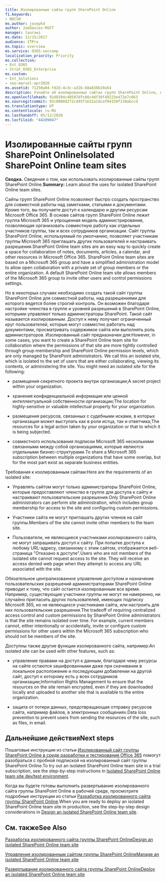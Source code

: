 ```yaml
---
title: Изолированные сайты групп SharePoint Online
f1.keywords:
- NOCSH
ms.author: josephd
author: JoeDavies-MSFT
manager: laurawi
ms.date: 12/15/2017
audience: ITPro
ms.topic: overview
ms.service: O365-seccomp
localization_priority: Priority
ms.collection:
- Ent_O365
- Strat_O365_Enterprise
ms.custom:
- Ent_Solutions
- seo-marvel-apr2020
ms.assetid: 71250a04-fd2d-4c3c-a32b-b8a838b19a54
description: Узнайте об изолированных сайтах групп SharePoint Online, в том числе об использовании, требованиях и функциях, которые они поддерживают.
ms.openlocfilehash: 91d8394c40597dfc66c4df39f49223e472e7c663
ms.sourcegitcommit: 93c0088d272cd45f1632a1dcaf04159f234abccd
ms.translationtype: HT
ms.contentlocale: ru-RU
ms.lasthandoff: 05/12/2020
ms.locfileid: "44209047"
---
```

# <a name="isolated-sharepoint-online-team-sites"></a><span data-ttu-id="a12fb-103">Изолированные сайты групп SharePoint Online</span><span class="sxs-lookup"><span data-stu-id="a12fb-103">Isolated SharePoint Online team sites</span></span>

 <span data-ttu-id="a12fb-104">**Сводка.** Сведения о том, как использовать изолированные сайты групп SharePoint Online.</span><span class="sxs-lookup"><span data-stu-id="a12fb-104">**Summary:** Learn about the uses for isolated SharePoint Online team sites.</span></span>
  
<span data-ttu-id="a12fb-p101">Сайты групп SharePoint Online позволяют быстро создать пространство для совместной работы над заметками, статьями и документами. Кроме того, вы получаете доступ к календарю и другим ресурсам Microsoft Office 365. В основе сайтов групп SharePoint Online лежит группа Microsoft 365 и упрощенная модель администрирования, позволяющая организовать совместную работу как отдельных участников группы, так и всех сотрудников организации. Сайт группы SharePoint Online, используемый по умолчанию, позволяет участникам группы Microsoft 365 приглашать других пользователей и настраивать разрешения.</span><span class="sxs-lookup"><span data-stu-id="a12fb-p101">SharePoint Online team sites are an easy way to quickly create a space for collaboration of notes, documents, articles, a calendar, and other resources in Microsoft Office 365. SharePoint Online team sites are based on a Microsoft 365 group and have a simplified administration model to allow open collaboration with a private set of group members or the entire organization. A default SharePoint Online team site allows members of the Microsoft 365 group to invite other users and control permissions settings.</span></span>
  
<span data-ttu-id="a12fb-p102">Но в некоторых случаях необходимо создать такой сайт группы SharePoint Online для совместной работы, над разрешениями для которого ведется более строгий контроль. Он возможен благодаря настройке членства в группе и уровней разрешений в SharePoint Online, которыми управляют только администраторы SharePoint. Такой сайт называется изолированным. Доступ к нему получает ограниченный круг пользователей, которые могут совместно работать над документами, просматривать содержимое сайта или выполнять роль администраторов. Изолированный сайт предназначен для:</span><span class="sxs-lookup"><span data-stu-id="a12fb-p102">However, in some cases, you want to create a SharePoint Online team site for collaboration where the permissions of that site are more tightly controlled through group membership and SharePoint Online permission levels, which are only managed by SharePoint administrators. We call this an isolated site, which is isolated to the set of users that are either collaborating, viewing its contents, or administering the site. You might need an isolated site for the following:</span></span>
  
- <span data-ttu-id="a12fb-111">размещения секретного проекта внутри организации;</span><span class="sxs-lookup"><span data-stu-id="a12fb-111">A secret project within your organization.</span></span>
    
- <span data-ttu-id="a12fb-112">хранения конфиденциальной информации или ценной интеллектуальной собственности организации;</span><span class="sxs-lookup"><span data-stu-id="a12fb-112">The location for highly-sensitive or valuable intellectual property for your organization.</span></span>
    
- <span data-ttu-id="a12fb-113">размещения ресурсов, связанных с судебными исками, в которых организация может выступать как в роли истца, так и ответчика;</span><span class="sxs-lookup"><span data-stu-id="a12fb-113">The resources for a legal action taken by your organization or that to which it is being subjected.</span></span>
    
- <span data-ttu-id="a12fb-114">совместного использования подписки Microsoft 365 несколькими связанными между собой организациями, которые являются отдельными бизнес-структурами.</span><span class="sxs-lookup"><span data-stu-id="a12fb-114">To share a Microsoft 365 subscription between multiple organizations that have some overlap, but for the most part exist as separate business entities.</span></span>
    
<span data-ttu-id="a12fb-115">Требования к изолированным сайтам:</span><span class="sxs-lookup"><span data-stu-id="a12fb-115">Here are the requirements of an isolated site:</span></span>
  
- <span data-ttu-id="a12fb-116">Управлять сайтом могут только администраторы SharePoint Online, которые предоставляют членство в группе для доступа к сайту и настраивают пользовательские разрешения.</span><span class="sxs-lookup"><span data-stu-id="a12fb-116">Only SharePoint Online administrators can perform site administration, which includes group membership for access to the site and configuring custom permissions.</span></span>
    
- <span data-ttu-id="a12fb-117">Участники сайта не могут приглашать других членов на сайт группы.</span><span class="sxs-lookup"><span data-stu-id="a12fb-117">Members of the site cannot invite other members to the team site.</span></span>
    
- <span data-ttu-id="a12fb-p103">Пользователи, не являющиеся участниками изолированного сайта, не могут запрашивать доступ к сайту. При попытке доступа к любому URL-адресу, связанному с этим сайтом, отображается веб-страница "Отказано в доступе".</span><span class="sxs-lookup"><span data-stu-id="a12fb-p103">Users who are not members of the isolated site cannot request access to the site. They will receive an access denied web page when they attempt to access any URL associated with the site.</span></span>
    
<span data-ttu-id="a12fb-p104">Обязательное централизованное управление доступом и назначение пользовательских разрешений администраторами SharePoint Online приводит к тому, что сайт остается изолированным все время. Например, существующие участники группы не могут ни намеренно, ни случайно пригласить других пользователей, имеющих подписку Microsoft 365, но не являющихся участниками сайта, или настроить для них пользовательские разрешения.</span><span class="sxs-lookup"><span data-stu-id="a12fb-p104">The tradeoff of requiring centralized access control and custom permissions by SharePoint Online administrators is that the site remains isolated over time. For example, current members cannot, either intentionally or accidentally, invite or configure custom permissions for other users within the Microsoft 365 subscription who should not be members of the site.</span></span>
  
<span data-ttu-id="a12fb-122">Доступны также другие функции изолированного сайта, например:</span><span class="sxs-lookup"><span data-stu-id="a12fb-122">An isolated site can be used with other features, such as:</span></span>
  
- <span data-ttu-id="a12fb-123">управление правами на доступ к данным, благодаря чему ресурсы на сайте остаются зашифрованными даже при скачивании в локальное расположение и последующем добавлении на другой сайт, доступ к которому есть у всех сотрудников организации;</span><span class="sxs-lookup"><span data-stu-id="a12fb-123">Information Rights Management to ensure that the resources on the site remain encrypted, even if they are downloaded locally and uploaded to another site that is available to the entire organization.</span></span>
    
- <span data-ttu-id="a12fb-124">защита от потери данных, предотвращающая отправку ресурсов сайта, например файлов, в электронных сообщениях.</span><span class="sxs-lookup"><span data-stu-id="a12fb-124">Data loss prevention to prevent users from sending the resources of the site, such as files, in email.</span></span>
    
## <a name="next-steps"></a><span data-ttu-id="a12fb-125">Дальнейшие действия</span><span class="sxs-lookup"><span data-stu-id="a12fb-125">Next steps</span></span>

<span data-ttu-id="a12fb-126">Пошаговые инструкции из статьи [Изолированный сайт группы SharePoint Online в среде разработки и тестирования Office 365](isolated-sharepoint-online-team-site-dev-test-environment.md) помогут разобраться с пробной подпиской на изолированный сайт группы SharePoint Online.</span><span class="sxs-lookup"><span data-stu-id="a12fb-126">To try out an isolated SharePoint Online team site in a trial subscription, see the step-by-step instructions in [Isolated SharePoint Online team site dev/test environment](isolated-sharepoint-online-team-site-dev-test-environment.md).</span></span>
  
<span data-ttu-id="a12fb-127">Когда вы будете готовы выполнить развертывание изолированного сайта группы SharePoint Online в рабочей среде, просмотрите подробные инструкции из статьи [Разработка изолированного сайта группы SharePoint Online](design-an-isolated-sharepoint-online-team-site.md).</span><span class="sxs-lookup"><span data-stu-id="a12fb-127">When you are ready to deploy an isolated SharePoint Online team site in production, see the step-by-step design considerations in [Design an isolated SharePoint Online team site](design-an-isolated-sharepoint-online-team-site.md).</span></span>
  
## <a name="see-also"></a><span data-ttu-id="a12fb-128">См. также</span><span class="sxs-lookup"><span data-stu-id="a12fb-128">See Also</span></span>

[<span data-ttu-id="a12fb-129">Разработка изолированного сайта группы SharePoint Online</span><span class="sxs-lookup"><span data-stu-id="a12fb-129">Design an isolated SharePoint Online team site</span></span>](design-an-isolated-sharepoint-online-team-site.md)
  
[<span data-ttu-id="a12fb-130">Управление изолированным сайтом группы SharePoint Online</span><span class="sxs-lookup"><span data-stu-id="a12fb-130">Manage an isolated SharePoint Online team site</span></span>](manage-an-isolated-sharepoint-online-team-site.md)

[<span data-ttu-id="a12fb-131">Развертывание изолированного сайта группы SharePoint Online</span><span class="sxs-lookup"><span data-stu-id="a12fb-131">Deploy an isolated SharePoint Online team site</span></span>](deploy-an-isolated-sharepoint-online-team-site.md)


